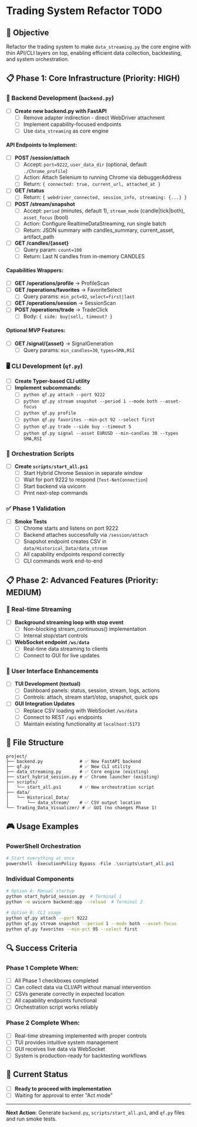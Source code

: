 # Trading System Refactor TODO

## 🎯 Objective
Refactor the trading system to make `data_streaming.py` the core engine with thin API/CLI layers on top, enabling efficient data collection, backtesting, and system orchestration.

## 📋 Phase 1: Core Infrastructure (Priority: HIGH)

### 🔧 Backend Development (`backend.py`)
- [ ] **Create new backend.py with FastAPI**
  - [ ] Remove adapter indirection - direct WebDriver attachment
  - [ ] Implement capability-focused endpoints
  - [ ] Use `data_streaming` as core engine

#### API Endpoints to Implement:
- [ ] **POST /session/attach**
  - [ ] Accept: `port=9222`, `user_data_dir` (optional, default `./Chrome_profile`)
  - [ ] Action: Attach Selenium to running Chrome via debuggerAddress
  - [ ] Return: `{ connected: true, current_url, attached_at }`

- [ ] **GET /status**
  - [ ] Return: `{ webdriver_connected, session_info, streaming: {...} }`

- [ ] **POST /stream/snapshot**
  - [ ] Accept: `period` (minutes, default 1), `stream_mode` (candle|tick|both), `asset_focus` (bool)
  - [ ] Action: Configure RealtimeDataStreaming, run single batch
  - [ ] Return: JSON summary with candles_summary, current_asset, artifact_path

- [ ] **GET /candles/{asset}**
  - [ ] Query param: `count=100`
  - [ ] Return: Last N candles from in-memory CANDLES

#### Capabilities Wrappers:
- [ ] **GET /operations/profile** → ProfileScan
- [ ] **GET /operations/favorites** → FavoriteSelect
  - [ ] Query params: `min_pct=92`, `select=first|last`
- [ ] **GET /operations/session** → SessionScan
- [ ] **POST /operations/trade** → TradeClick
  - [ ] Body: `{ side: buy|sell, timeout? }`

#### Optional MVP Features:
- [ ] **GET /signal/{asset}** → SignalGeneration
  - [ ] Query params: `min_candles=30`, `types=SMA,RSI`

### 🖥️ CLI Development (`qf.py`)
- [ ] **Create Typer-based CLI utility**
- [ ] **Implement subcommands:**
  - [ ] `python qf.py attach --port 9222`
  - [ ] `python qf.py stream snapshot --period 1 --mode both --asset-focus`
  - [ ] `python qf.py profile`
  - [ ] `python qf.py favorites --min-pct 92 --select first`
  - [ ] `python qf.py trade --side buy --timeout 5`
  - [ ] `python qf.py signal --asset EURUSD --min-candles 30 --types SMA,RSI`

### 🚀 Orchestration Scripts
- [ ] **Create `scripts/start_all.ps1`**
  - [ ] Start Hybrid Chrome Session in separate window
  - [ ] Wait for port 9222 to respond (`Test-NetConnection`)
  - [ ] Start backend via uvicorn
  - [ ] Print next-step commands

### ✅ Phase 1 Validation
- [ ] **Smoke Tests**
  - [ ] Chrome starts and listens on port 9222
  - [ ] Backend attaches successfully via `/session/attach`
  - [ ] Snapshot endpoint creates CSV in `data/Historical_Data/data_stream`
  - [ ] All capability endpoints respond correctly
  - [ ] CLI commands work end-to-end

## 📋 Phase 2: Advanced Features (Priority: MEDIUM)

### 🔄 Real-time Streaming
- [ ] **Background streaming loop with stop event**
  - [ ] Non-blocking stream_continuous() implementation
  - [ ] Internal stop/start controls

- [ ] **WebSocket endpoint `/ws/data`**
  - [ ] Real-time data streaming to clients
  - [ ] Connect to GUI for live updates

### 🎨 User Interface Enhancements
- [ ] **TUI Development (textual)**
  - [ ] Dashboard panels: status, session, stream, logs, actions
  - [ ] Controls: attach, stream start/stop, snapshot, quick ops

- [ ] **GUI Integration Updates**
  - [ ] Replace CSV loading with WebSocket `/ws/data`
  - [ ] Connect to REST `/api` endpoints
  - [ ] Maintain existing functionality at `localhost:5173`

## 📁 File Structure

```
project/
├── backend.py              # ✅ New FastAPI backend
├── qf.py                   # ✅ New CLI utility
├── data_streaming.py       # ✅ Core engine (existing)
├── start_hybrid_session.py # ✅ Chrome launcher (existing)
├── scripts/
│   └── start_all.ps1       # ✅ New orchestration script
├── data/
│   └── Historical_Data/
│       └── data_stream/    # ✅ CSV output location
└── Trading_Data_Visualizer/ # ✅ GUI (no changes Phase 1)
```

## 🎮 Usage Examples

### PowerShell Orchestration
```powershell
# Start everything at once
powershell -ExecutionPolicy Bypass -File .\scripts\start_all.ps1
```

### Individual Components
```bash
# Option A: Manual startup
python start_hybrid_session.py  # Terminal 1
python -m uvicorn backend:app --reload  # Terminal 2

# Option B: CLI usage
python qf.py attach --port 9222
python qf.py stream snapshot --period 1 --mode both --asset-focus
python qf.py favorites --min-pct 95 --select first
```

## 🔍 Success Criteria

### Phase 1 Complete When:
- [ ] All Phase 1 checkboxes completed
- [ ] Can collect data via CLI/API without manual intervention
- [ ] CSVs generate correctly in expected location
- [ ] All capability endpoints functional
- [ ] Orchestration script works reliably

### Phase 2 Complete When:
- [ ] Real-time streaming implemented with proper controls
- [ ] TUI provides intuitive system management
- [ ] GUI receives live data via WebSocket
- [ ] System is production-ready for backtesting workflows

## 🚦 Current Status
- [ ] **Ready to proceed with implementation**
- [ ] Waiting for approval to enter "Act mode"

---

**Next Action**: Generate `backend.py`, `scripts/start_all.ps1`, and `qf.py` files and run smoke tests.